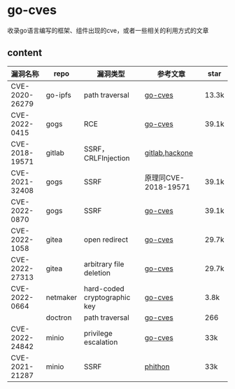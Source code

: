 # go-cves
收录go语言编写的框架、组件出现的cve，或者一些相关的利用方式的文章
## content

| 漏洞名称       | repo     | 漏洞类型                     | 参考文章                                                     | star  |
| -------------- | -------- | ---------------------------- | ------------------------------------------------------------ | ----- |
| CVE-2020-26279 | go-ipfs  | path traversal               | [go-cves](CVE-2020-26279/CVE-2020-26279.md)                  | 13.3k |
| CVE-2022-0415  | gogs     | RCE                          | [go-cves](CVE-2022-0415/CVE-2022-0415.md)                    | 39.1k |
| CVE-2018-19571 | gitlab   | SSRF，CRLFInjection          | [gitlab](https://gitlab.com/gitlab-org/gitlab/-/issues/8438),[hackone](https://hackerone.com/reports/441090) |       |
| CVE-2021-32408 | gogs     | SSRF                         | 原理同CVE-2018-19571                                         | 39.1k |
| CVE-2022-0870  | gogs     | SSRF                         | [go-cves](CVE-2022-0870/CVE-2022-0870.md)                    | 39.1k |
| CVE-2022-1058  | gitea    | open redirect                | [go-cves](CVE-2022-1058/CVE-2022-1058.md)                    | 29.7k |
| CVE-2022-27313 | gitea    | arbitrary file deletion      | [go-cves](CVE-2022-27313/CVE-2022-27313.md)                  | 29.7k |
| CVE-2022-0664  | netmaker | hard-coded cryptographic key | [go-cves](CVE-2022-0664/CVE-2022-0664.md)                    | 3.8k  |
|                | doctron  | path traversal               | [go-cves](doctron-path-traversal/doctron-path-traversal.md)  | 266   |
| CVE-2022-24842 | minio    | privilege escalation         | [go-cves](CVE-2022-24842/CVE-2022-24842.md)                  | 33k   |
| CVE-2021-21287 | minio    | SSRF                         | [phithon](https://www.leavesongs.com/PENETRATION/the-collision-of-containers-and-the-cloud-pentesting-a-MinIO.html) | 33k   |
